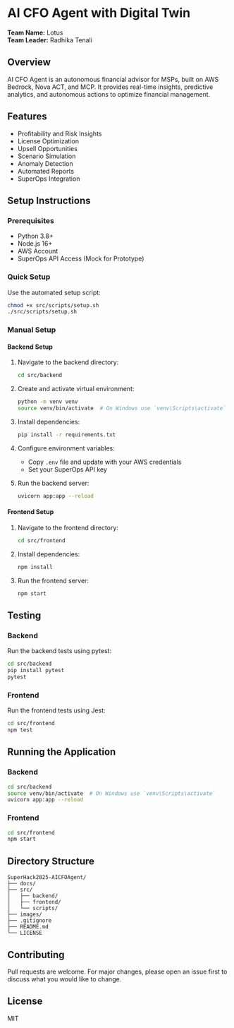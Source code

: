 # AI CFO Agent with Digital Twin

**Team Name:** Lotus  
**Team Leader:** Radhika Tenali

## Overview
AI CFO Agent is an autonomous financial advisor for MSPs, built on AWS Bedrock, Nova ACT, and MCP. It provides real-time insights, predictive analytics, and autonomous actions to optimize financial management.

## Features
- Profitability and Risk Insights
- License Optimization
- Upsell Opportunities
- Scenario Simulation
- Anomaly Detection
- Automated Reports
- SuperOps Integration

## Setup Instructions

### Prerequisites
- Python 3.8+
- Node.js 16+
- AWS Account
- SuperOps API Access (Mock for Prototype)

### Quick Setup
Use the automated setup script:
```bash
chmod +x src/scripts/setup.sh
./src/scripts/setup.sh
```

### Manual Setup

#### Backend Setup
1. Navigate to the backend directory:
   ```bash
   cd src/backend
   ```

2. Create and activate virtual environment:
   ```bash
   python -m venv venv
   source venv/bin/activate  # On Windows use `venv\Scripts\activate`
   ```

3. Install dependencies:
   ```bash
   pip install -r requirements.txt
   ```

4. Configure environment variables:
   - Copy `.env` file and update with your AWS credentials
   - Set your SuperOps API key

5. Run the backend server:
   ```bash
   uvicorn app:app --reload
   ```

#### Frontend Setup
1. Navigate to the frontend directory:
   ```bash
   cd src/frontend
   ```

2. Install dependencies:
   ```bash
   npm install
   ```

3. Run the frontend server:
   ```bash
   npm start
   ```

## Testing

### Backend
Run the backend tests using pytest:
```bash
cd src/backend
pip install pytest
pytest
```

### Frontend
Run the frontend tests using Jest:
```bash
cd src/frontend
npm test
```

## Running the Application

### Backend
```bash
cd src/backend
source venv/bin/activate  # On Windows use `venv\Scripts\activate`
uvicorn app:app --reload
```

### Frontend
```bash
cd src/frontend
npm start
```

## Directory Structure
```
SuperHack2025-AICFOAgent/
├── docs/
├── src/
│   ├── backend/
│   ├── frontend/
│   └── scripts/
├── images/
├── .gitignore
├── README.md
└── LICENSE
```

## Contributing
Pull requests are welcome. For major changes, please open an issue first to discuss what you would like to change.

## License
MIT